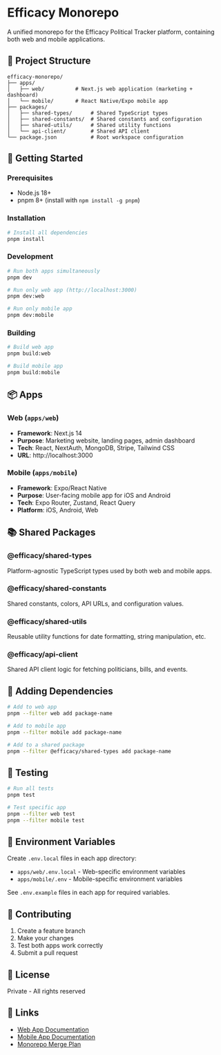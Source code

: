 # Efficacy Monorepo

A unified monorepo for the Efficacy Political Tracker platform, containing both web and mobile applications.

## 📁 Project Structure

```
efficacy-monorepo/
├── apps/
│   ├── web/          # Next.js web application (marketing + dashboard)
│   └── mobile/       # React Native/Expo mobile app
├── packages/
│   ├── shared-types/      # Shared TypeScript types
│   ├── shared-constants/  # Shared constants and configuration
│   ├── shared-utils/      # Shared utility functions
│   └── api-client/        # Shared API client
└── package.json           # Root workspace configuration
```

## 🚀 Getting Started

### Prerequisites

- Node.js 18+ 
- pnpm 8+ (install with `npm install -g pnpm`)

### Installation

```bash
# Install all dependencies
pnpm install
```

### Development

```bash
# Run both apps simultaneously
pnpm dev

# Run only web app (http://localhost:3000)
pnpm dev:web

# Run only mobile app
pnpm dev:mobile
```

### Building

```bash
# Build web app
pnpm build:web

# Build mobile app
pnpm build:mobile
```

## 📦 Apps

### Web (`apps/web`)
- **Framework**: Next.js 14
- **Purpose**: Marketing website, landing pages, admin dashboard
- **Tech**: React, NextAuth, MongoDB, Stripe, Tailwind CSS
- **URL**: http://localhost:3000

### Mobile (`apps/mobile`)
- **Framework**: Expo/React Native
- **Purpose**: User-facing mobile app for iOS and Android
- **Tech**: Expo Router, Zustand, React Query
- **Platform**: iOS, Android, Web

## 📚 Shared Packages

### @efficacy/shared-types
Platform-agnostic TypeScript types used by both web and mobile apps.

### @efficacy/shared-constants
Shared constants, colors, API URLs, and configuration values.

### @efficacy/shared-utils
Reusable utility functions for date formatting, string manipulation, etc.

### @efficacy/api-client
Shared API client logic for fetching politicians, bills, and events.

## 🔧 Adding Dependencies

```bash
# Add to web app
pnpm --filter web add package-name

# Add to mobile app
pnpm --filter mobile add package-name

# Add to a shared package
pnpm --filter @efficacy/shared-types add package-name
```

## 🧪 Testing

```bash
# Run all tests
pnpm test

# Test specific app
pnpm --filter web test
pnpm --filter mobile test
```

## 📝 Environment Variables

Create `.env.local` files in each app directory:

- `apps/web/.env.local` - Web-specific environment variables
- `apps/mobile/.env` - Mobile-specific environment variables

See `.env.example` files in each app for required variables.

## 🤝 Contributing

1. Create a feature branch
2. Make your changes
3. Test both apps work correctly
4. Submit a pull request

## 📄 License

Private - All rights reserved

## 🔗 Links

- [Web App Documentation](./apps/web/README.md)
- [Mobile App Documentation](./apps/mobile/README.md)
- [Monorepo Merge Plan](../MONOREPO_MERGE_PLAN.md)
